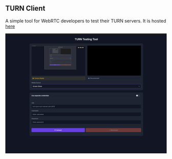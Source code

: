 ## TURN Client

A simple tool for WebRTC developers to test their TURN servers. It is hosted [here](https://turn-client.pages.dev)

![Sample Image](webpage.png)
